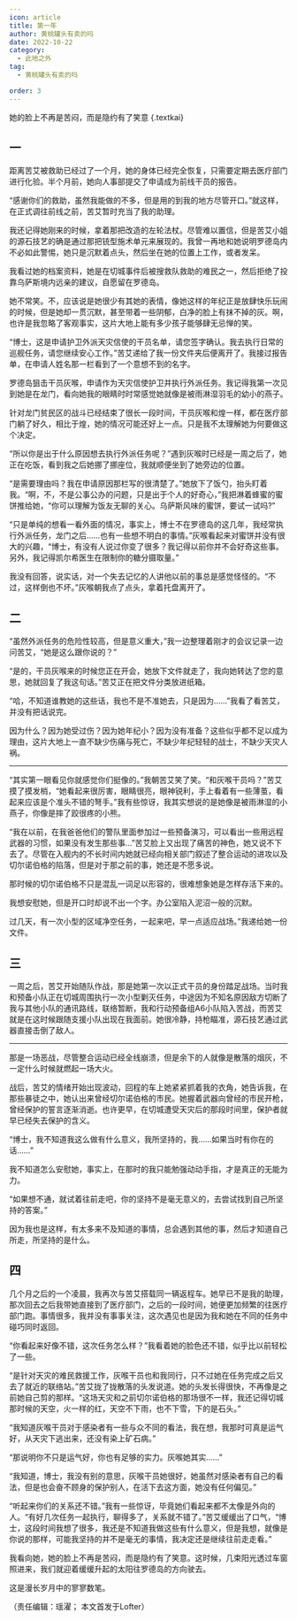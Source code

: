 ```yaml
---
icon: article
title: 第一年
author: 黄桃罐头有卖的吗
date: 2022-10-22
category:
  - 此地之外
tag:
  - 黄桃罐头有卖的吗

order: 3
---
```


她的脸上不再是苦闷，而是隐约有了笑意 {.textkai}

<!-- more -->

## 一

距离苦艾被救助已经过了一个月，她的身体已经完全恢复，只需要定期去医疗部门进行化验。半个月前，她向人事部提交了申请成为前线干员的报告。

“感谢你们的救助，虽然我能做的不多，但是用的到我的地方尽管开口。”就这样，在正式调往前线之前，苦艾暂时充当了我的助理。

我还记得她刚来的时候，拿着那把改造的左轮法杖。尽管难以置信，但是苦艾小姐的源石技艺的确是通过那把铳型施术单元来展现的。我曾一再地和她说明罗德岛内不必如此警惕，她只是沉默着点头，然后坐在她的位置上工作，或者发呆。

我看过她的档案资料，她是在切城事件后被搜救队救助的难民之一，然后拒绝了投靠乌萨斯境内远亲的建议，自愿留在罗德岛。

她不常笑。不，应该说是她很少有其她的表情，像她这样的年纪正是放肆快乐玩闹的时候，但是她却一贯沉默，甚至带着一些阴郁，白净的脸上有抹不掉的灰。啊，也许是我忽略了客观事实，这片大地上能有多少孩子能够肆无忌惮的笑。

“博士，这是申请护卫外派天灾信使的干员名单，请您签字确认。我去执行日常的巡舰任务，请您继续安心工作。”苦艾递给了我一份文件夹后便离开了。我接过报告单，在申请人姓名那一栏看到了一个意想不到的名字。

罗德岛狙击干员灰喉，申请作为天灾信使护卫并执行外派任务。我记得我第一次见到她是在龙门，看向她我的眼睛时时常感觉她就像是被雨淋湿羽毛的幼小的燕子。

针对龙门贫民区的战斗已经结束了很长一段时间，干员灰喉和煌一样，都在医疗部门躺了好久，相比于煌，她的情况可能还好上一点。只是我不太理解她为何要做这个决定。

“所以你是出于什么原因想去执行外派任务呢？”遇到灰喉时已经是一周之后了，她正在吃饭，看到我之后她挪了挪座位，我就顺便坐到了她旁边的位置。

“是需要理由吗？我在申请原因那栏写的很清楚了。”她放下了饭勺，抬头盯着我。“啊，不，不是公事公办的问题，只是出于个人的好奇心，”我把淋着蜂蜜的蜜饼推给她，“你可以理解为饭友无聊的关心。乌萨斯风味的蜜饼，要试一试吗?”

“只是单纯的想看一看外面的情况，事实上，博士不在罗德岛的这几年，我经常执行外派任务，龙门之后……也有一些想不明白的事情。”灰喉看起来对蜜饼并没有很大的兴趣，“博士，有没有人说过你变了很多？我记得以前你并不会好奇这些事。另外，我记得凯尔希医生在限制你的糖分摄取量。”

我没有回答，说实话，对一个失去记忆的人讲他以前的事总是感觉怪怪的。“不过，这样倒也不坏。”灰喉朝我点了点头，拿着托盘离开了。

## 二

“虽然外派任务的危险性较高，但是意义重大，”我一边整理着刚才的会议记录一边问苦艾，“她是这么跟你说的？”

“是的，干员灰喉来的时候您正在开会，她放下文件就走了，我向她转达了您的意思，她就回复了我这句话。”苦艾正在把文件分类放进纸箱。

“哈，不知道谁教她的这些话，我也不是不准她去，只是因为……”我看了看苦艾，并没有把话说完。

因为什么？因为她受过伤？因为她年纪小？因为没有准备？这些似乎都不足以成为理由，这片大地上一直不缺少伤痛与死亡，不缺少年纪轻轻的战士，不缺少天灾人祸。

---

“其实第一眼看见你就感觉你们挺像的。”我朝苦艾笑了笑。“和灰喉干员吗？”苦艾摸了摸发梢，“她看起来很厉害，眼睛很亮，眼神锐利，手上看着有一些薄茧，看起来应该是个准头不错的弩手。”我有些惊讶，我其实想说的是她像是被雨淋湿的小燕子，你像是摔了跤很疼的小熊。

“我在以前，在我爸爸他们的警队里面参加过一些预备演习，可以看出一些用远程武器的习惯，如果没有发生那些事...”苦艾脸上又出现了痛苦的神色，她又说不下去了。尽管在入舰内的不长时间内她就已经向相关部门叙述了整合运动的进攻以及切尔诺伯格的陷落，但是对于那之前的事，她还是不愿多说。

那时候的切尔诺伯格不只是混乱一词足以形容的，很难想象她是怎样存活下来的。

我想安慰她，但是开口时却说不出一个字。办公室陷入泥沼一般的沉默。

过几天，有一次小型的区域净空任务，一起来吧，早一点适应战场。”我递给她一份文件。

## 三

一周之后，苦艾开始随队作战，那是她第一次以正式干员的身份踏足战场。当时我和预备小队正在切城周围执行一次小型剿灭任务，中途因为不知名原因敌方切断了我与其他小队的通讯路线，联络暂断，我和行动预备组A6小队陷入苦战，而苦艾就是在这时候跟随支援小队出现在我面前。她很冷静，持枪瞄准，源石技艺通过武器直接击倒了敌人。

---

那是一场恶战，尽管整合运动已经全线崩溃，但是余下的人就像是散落的烟灰，不一定什么时候就燃起一场大火。

战后，苦艾的情绪开始出现波动，回程的车上她紧紧抓着我的衣角，她告诉我，在那些暴徒之中，她认出来曾经切尔诺伯格的市民。她握着武器向曾经的市民开枪，曾经保护的誓言逐渐消逝。也许更早，在切城遭受天灾后的那段时间里，保护者就早已经失去保护的含义。

“博士，我不知道我这么做有什么意义，我所坚持的，我……如果当时有你在的话……”

我不知道怎么安慰她，事实上，在那时的我只能勉强动动手指，才是真正的无能为力。

“如果想不通，就试着往前走吧，你的坚持不是毫无意义的，去尝试找到自己所坚持的答案。”

因为我也是这样，有太多来不及知道的事情，总会遇到其他的事，然后才知道自己所走，所坚持的是什么。

## 四

几个月之后的一个凌晨，我再次与苦艾搭载同一辆返程车。她早已不是我的助理，那次回去之后我带她直接到了医疗部门，之后的一段时间，她便更加频繁的往医疗部门跑。事情很多，我并没有事事关注，这次遇见也是因为我和她在不同的任务中碰巧同时返回。

“你看起来好像不错，这次任务怎么样？”我看着她的脸色还不错，似乎比以前轻松了一些。

“是针对天灾的难民救援工作，灰喉干员也和我同行，只不过她在任务完成之后又去了就近的联络站。”苦艾拢了拢散落的头发说道。她的头发长得很快，不再像是之前她自己剪的那样。“这场天灾和之前切尔诺伯格的那场很不一样，我还记得切城那时候的天空，火一样的红，天空不下雨，也不下雪，下的是石头。”

“我知道灰喉干员对于感染者有一些与众不同的看法，我在想，我那时可真是运气好，从天灾下逃出来，还没有染上矿石病。”

“那说明你不只是运气好，你也有足够的实力。灰喉她其实……”

“我知道，博士，我没有别的意思，灰喉干员她很好，她虽然对感染者有自己的看法，但是也会奋不顾身的保护别人，在活下去这方面，她没有任何偏见。”

“听起来你们的关系还不错。”我有一些惊讶，毕竟她们看起来都不太像是外向的人。“有好几次任务一起执行，聊得多了，关系就不错了。”苦艾缓缓出了口气，“博士，这段时间我想了很多，我还是不知道我做这些有什么意义，但是我想，就像是你说的那样，可能我坚持的并不是毫无的事情，我决定还是继续往前走走看。”

我看向她，她的脸上不再是苦闷，而是隐约有了笑意。这时候，几束阳光透过车窗照进来，我们就迎着缓缓升起的太阳往罗德岛的方向驶去。

这是漫长岁月中的寥寥数笔。<eod />

（责任编辑：瑶濯；
本文首发于Lofter）

<ArticleAd />